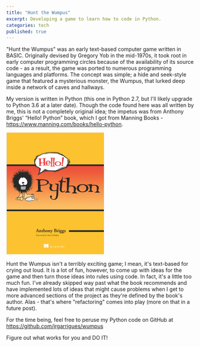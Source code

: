 ```yaml
---
title: "Hunt the Wumpus"
excerpt: Developing a game to learn how to code in Python.
categories: tech
published: true
---
```


"Hunt the Wumpus" was an early text-based computer game written in BASIC. Originally devised by Gregory Yob in the mid-1970s, it took root in early computer programming circles because of the availability of its source code - as a result, the game was ported to numerous programming languages and platforms. The concept was simple; a hide and seek-style game that featured a mysterious monster, the Wumpus, that lurked deep inside a network of caves and hallways.  

My version is written in Python (this one in Python 2.7, but I'll likely upgrade to Python 3.6 at a later date). Though the code found here was all written by me, this is not a completely original idea; the impetus was from Anthony Briggs' “Hello! Python” book, which I got from Manning Books - <a href="https://www.manning.com/books/hello-python">https://www.manning.com/books/hello-python</a>.

<div class="grid">
    <div class="grid__item one-half">
        <img src="/archived/assets/img/blog/HelloPython.png" alt="Hello! Python - book" />
    </div>
</div>

Hunt the Wumpus isn't a terribly exciting game; I mean, it's text-based for crying out loud. It is a lot of fun, however, to come up with ideas for the game and then turn those ideas into rules using code. In fact, it's a little too much fun. I've already skipped way past what the book recommends and have implemented lots of ideas that might cause problems when I get to more advanced sections of the project as they're defined by the book's author. Alas - that's where "refactoring" comes into play (more on that in a future post). 

For the time being, feel free to peruse my Python code on GitHub at <a href="https://github.com/jrgarrigues/wumpus">https://github.com/jrgarrigues/wumpus</a>

Figure out what works for you and DO IT! 


